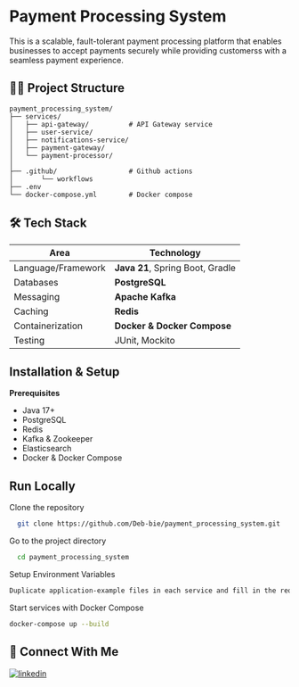 # Payment Processing System

This is a scalable, fault-tolerant payment processing platform that enables businesses to accept payments securely while providing customerss with a seamless payment experience.



## 🧑‍💻 Project Structure

```
payment_processing_system/
├── services/
│   ├── api-gateway/          # API Gateway service
│   ├── user-service/          
│   ├── notifications-service/
│   ├── payment-gateway/
│   └── payment-processor/
│ 
├── .github/                  # Github actions
│       └── workflows
├── .env
└── docker-compose.yml        # Docker compose
```
## 🛠️ Tech Stack

| Area               | Technology                          |
|--------------------|--------------------------------------|
| Language/Framework | **Java 21**, Spring Boot, Gradle     |
| Databases          | **PostgreSQL**  |
| Messaging          | **Apache Kafka**|
| Caching            | **Redis**    |
| Containerization   | **Docker & Docker Compose**          |
| Testing            | JUnit, Mockito      




## Installation & Setup

**Prerequisites**
- Java 17+
- PostgreSQL
- Redis
- Kafka & Zookeeper
- Elasticsearch 
- Docker & Docker Compose
## Run Locally

Clone the repository

```bash
  git clone https://github.com/Deb-bie/payment_processing_system.git
```

Go to the project directory

```bash
  cd payment_processing_system
```

Setup Environment Variables

```bash
Duplicate application-example files in each service and fill in the required values.
```

Start services with Docker Compose

```bash
docker-compose up --build
```


## 🔗 Connect With Me

[![linkedin](https://img.shields.io/badge/linkedin-0A66C2?style=for-the-badge&logo=linkedin&logoColor=white)](https://www.linkedin.com/in/deborah-asamoah/)

